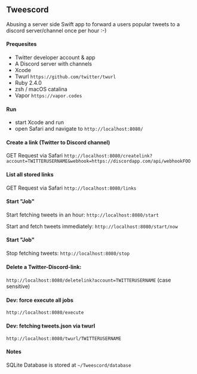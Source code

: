 ## Tweescord

Abusing a server side Swift app to forward a users popular tweets to a discord server/channel once per hour :-)

#### Prequesites
- Twitter developer account & app
- A Discord server with channels
- Xcode 
- Twurl `https://github.com/twitter/twurl`
- Ruby 2.4.0
- zsh / macOS catalina
- Vapor `https://vapor.codes`

#### Run

- start Xcode and run
- open Safari and navigate to `http://localhost:8080/`

#### Create a link (Twitter to Discord channel)

GET Request via Safari
`http://localhost:8080/createlink?account=TWITTERUSERNAME&webhook=https://discordapp.com/api/webhookFOO`

#### List all stored links

GET Request via Safari
`http://localhost:8080/links`

#### Start "Job"

Start fetching tweets in an hour:
`http://localhost:8080/start`

Start and fetch tweets immediately:
`http://localhost:8080/start/now`

#### Start "Job"

Stop fetching tweets:
`http://localhost:8080/stop`

#### Delete a Twitter-Discord-link:

`http://localhost:8080/deletelink?account=TWITTERUSERNAME`
(case sensitive)

#### Dev: force execute all jobs

`http://localhost:8080/execute`

#### Dev: fetching tweets.json via twurl

`http://localhost:8080/twurl/TWITTERUSERNAME`

#### Notes

SQLite Database is stored at `~/Tweescord/database`
